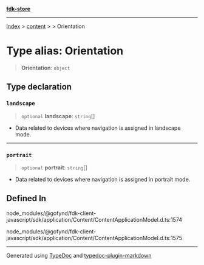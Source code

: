 [**fdk-store**](../../../README.md)
***

[Index](../../../API.md) > [content](../../README.md) > [<internal>](../README.md) > Orientation

# Type alias: Orientation

> **Orientation**: `object`

## Type declaration

### `landscape`

> `optional` **landscape**: `string`[]

- Data related to devices where navigation
is assigned in landscape mode.

***

### `portrait`

> `optional` **portrait**: `string`[]

- Data related to devices where navigation is
assigned in portrait mode.

## Defined In

node\_modules/@gofynd/fdk-client-javascript/sdk/application/Content/ContentApplicationModel.d.ts:1574

node\_modules/@gofynd/fdk-client-javascript/sdk/application/Content/ContentApplicationModel.d.ts:1575

***
Generated using [TypeDoc](https://typedoc.org/) and [typedoc-plugin-markdown](https://www.npmjs.com/package/typedoc-plugin-markdown)
